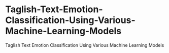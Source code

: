 # Taglish-Text-Emotion-Classification-Using-Various-Machine-Learning-Models
Taglish Text Emotion Classification Using Various Machine Learning Models
